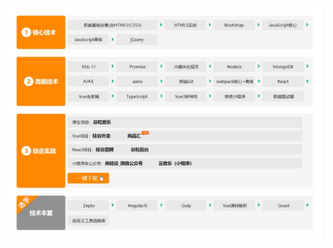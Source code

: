 ![屏幕截图 2022-05-07 173902](https://raw.githubusercontent.com/feifeizhuzhu/desktop-tutorial/main/mdimg/%E5%B1%8F%E5%B9%95%E6%88%AA%E5%9B%BE%202022-05-07%20173902-16612637964142.jpg?token=ANUXH3JNXHCVSHVR5J66QPDDATP7G)
